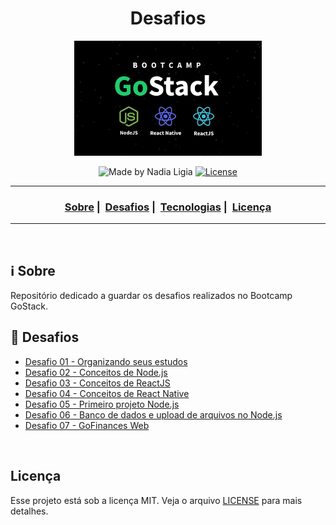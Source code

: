 <h1 align="center">Desafios</h1>
<p align="center">
  <img src="assets/logo.jpg" width="300" heigth="300">
</p>


<p align="center">
  <img alt="Made by Nadia Ligia" src="https://img.shields.io/badge/made%20by-Nadia%20Ligia-informational">
  
  <a href="license.md">
  <img alt="License" src="https://img.shields.io/badge/License-MIT-informational">
  </a>
</p>

___

<h3 align="center">
  <a href="#information_source-sobre">Sobre</a>&nbsp;|&nbsp;
  <a href="#book-desafios">Desafios</a>&nbsp;|&nbsp;
  <a href="#rocket-tecnologias-frameworks-dependencias">Tecnologias</a>&nbsp;|&nbsp;
  <a href="#licença">Licença</a>
</h3>

___

<br>

## :information_source: Sobre

Repositório dedicado a guardar os desafios realizados no Bootcamp GoStack.

## :book: Desafios

- [Desafio 01 - Organizando seus estudos](https://www.notion.so/Cronogramas-7ba697deb179460094e4b6a213e044e3)
- [Desafio 02 - Conceitos de Node.js](https://github.com/nlnadialigia/desafio-conceitos-node.git)
- [Desafio 03 - Conceitos de ReactJS](https://github.com/nlnadialigia/desafio-conceitos-reactjs.git)
- [Desafio 04 - Conceitos de React Native](https://github.com/nlnadialigia/desafio-conceitos-react-native.git)
- [Desafio 05 - Primeiro projeto Node.js](https://github.com/nlnadialigia/desafio-fundamentos-nodejs.git)
- [Desafio 06 - Banco de dados e upload de arquivos no Node.js](https://github.com/nlnadialigia/desafio-database-upload.git)
- [Desafio 07 - GoFinances Web](https://github.com/nlnadialigia/desafio-fundamentos-reactjs.git)

<br>

## Licença 

Esse projeto está sob a licença MIT. Veja o arquivo [LICENSE](LICENSE) para mais detalhes.
